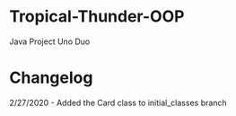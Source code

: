 # Tropical-Thunder-OOP
Java Project Uno Duo

# Changelog
2/27/2020 - Added the Card class to initial_classes branch
